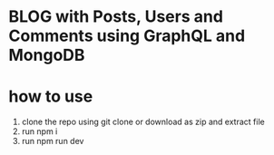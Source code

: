 # BLOG with Posts, Users and Comments using GraphQL and MongoDB
# how to use
1. clone the repo using git clone or download as zip and extract file
2. run npm i
3. run npm run dev
